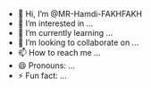 - 👋 Hi, I’m @MR-Hamdi-FAKHFAKH
- 👀 I’m interested in ...
- 🌱 I’m currently learning ...
- 💞️ I’m looking to collaborate on ...
- 📫 How to reach me ...
- 😄 Pronouns: ...
- ⚡ Fun fact: ...

<!---
MR-Hamdi-FAKHFAKH/MR-Hamdi-FAKHFAKH is a ✨ special ✨ repository because its `README.md` (this file) appears on your GitHub profile.
You can click the Preview link to take a look at your changes.
--->
